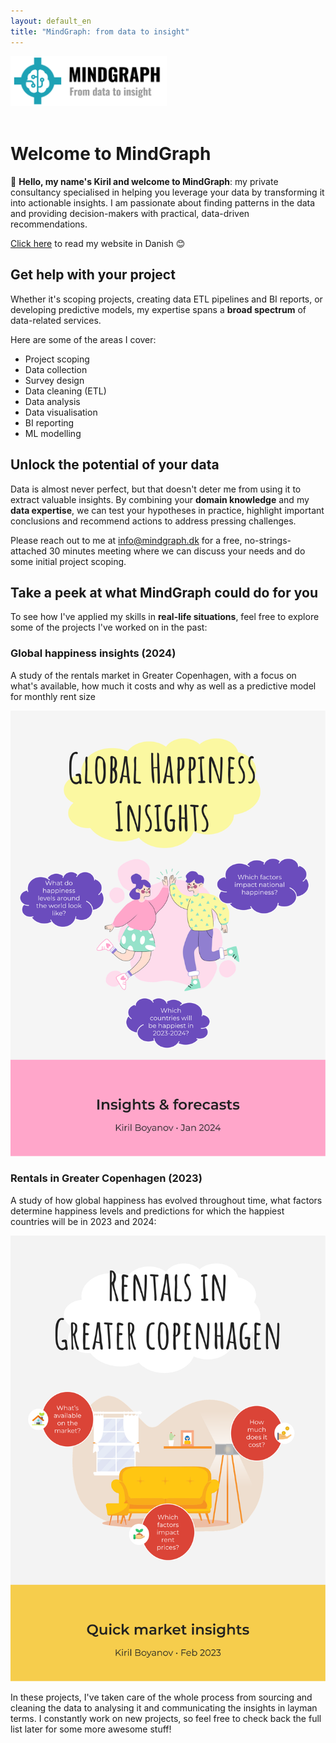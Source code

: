 ```yaml
---
layout: default_en
title: "MindGraph: from data to insight"
---
```


<img src="img/logo.svg" alt="MindGraph logo" width="250"/>
<br>
<br>

# Welcome to MindGraph

👋 **Hello, my name's Kiril and welcome to MindGraph**: my private consultancy specialised in helping you leverage your data by transforming it into actionable insights. I am passionate about finding patterns in the data and providing decision-makers with practical, data-driven recommendations.

[Click here](index_dk.md) to read my website in Danish 😊

## Get help with your project

Whether it's scoping projects, creating data ETL pipelines and BI reports, or developing predictive models, my expertise spans a **broad spectrum** of data-related services.

Here are some of the areas I cover:

- Project scoping
- Data collection
- Survey design
- Data cleaning (ETL)
- Data analysis
- Data visualisation
- BI reporting
- ML modelling

## Unlock the potential of your data

Data is almost never perfect, but that doesn't deter me from using it to extract valuable insights. By combining your **domain knowledge** and my **data expertise**, we can test your hypotheses in practice, highlight important conclusions and recommend actions to address pressing challenges.

Please reach out to me at [info@mindgraph.dk](mailto:info@mindgraph.dk) for a free, no-strings-attached 30 minutes meeting where we can discuss your needs and do some initial project scoping.

## Take a peek at what MindGraph could do for you

To see how I've applied my skills in **real-life situations**, feel free to explore some of the projects I've worked on in the past:

### Global happiness insights (2024)

A study of the rentals market in Greater Copenhagen, with a focus on what's available, how much it costs and why as well as a predictive model for monthly rent size

![Global happiness study](img/world_happiness_cover.svg "Global happiness study")

### Rentals in Greater Copenhagen (2023)

A study of how global happiness has evolved throughout time, what factors determine happiness levels and predictions for which the happiest countries will be in 2023 and 2024:

![CPH rentals study](img/cph_rentals_cover.svg "CPH rentals study")

In these projects, I've taken care of the whole process from sourcing and cleaning the data to analysing it and communicating the insights in layman terms. I constantly work on new projects, so feel free to check back the full list later for some more awesome stuff!